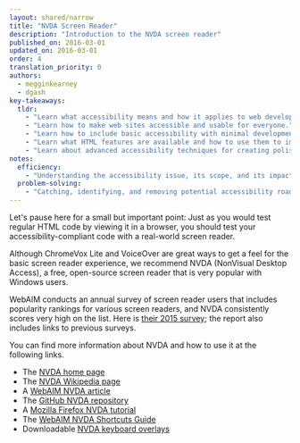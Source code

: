 ```yaml
---
layout: shared/narrow
title: "NVDA Screen Reader"
description: "Introduction to the NVDA screen reader"
published_on: 2016-03-01
updated_on: 2016-03-01
order: 4
translation_priority: 0
authors:
  - megginkearney
  - dgash
key-takeaways:
  tldr: 
    - "Learn what accessibility means and how it applies to web development."
    - "Learn how to make web sites accessible and usable for everyone."
    - "Learn how to include basic accessibility with minimal development impace."
    - "Learn what HTML features are available and how to use them to improve accessibility."
    - "Learn about advanced accessibility techniques for creating polished accessibility experiences."
notes:
  efficiency:
    - "Understanding the accessibility issue, its scope, and its impact can make you a better web developer."
  problem-solving:
    - "Catching, identifying, and removing potential accessibility roadblocks before they happen can improve your development process and reduce maintenance requirements."
---
```


Let's pause here for a small but important point: Just as you would test regular HTML code by viewing it in a browser, you should test your accessibility-compliant code with a real-world screen reader.

Although ChromeVox Lite and VoiceOver are great ways to get a feel for the basic screen reader experience, we recommend NVDA (NonVisual Desktop Access), a free, open-source screen reader that is very popular with Windows users.

WebAIM conducts an annual survey of screen reader users that includes popularity rankings for various screen readers, and NVDA consistently scores very high on the list. Here is [their 2015 survey](http://webaim.org/projects/screenreadersurvey6/#used); the report also includes links to previous surveys.

You can find more information about NVDA and how to use it at the following links.

 - The [NVDA home page](http://www.nvaccess.org/)
 - The [NVDA Wikipedia page](https://en.wikipedia.org/wiki/NonVisual_Desktop_Access)
 - A [WebAIM NVDA article](http://webaim.org/articles/nvda/)
 - The [GitHub NVDA repository](https://github.com/nvaccess/nvda)
 - A [Mozilla Firefox NVDA tutorial](https://www.marcozehe.de/articles/how-to-use-nvda-and-firefox-to-test-your-web-pages-for-accessibility/)
 - The [WebAIM NVDA Shortcuts Guide](http://webaim.org/resources/shortcuts/nvda)
 - Downloadable [NVDA keyboard overlays](http://www.accessiq.org/learn/content/nvda-screen-reader-keyboard-overlays)
